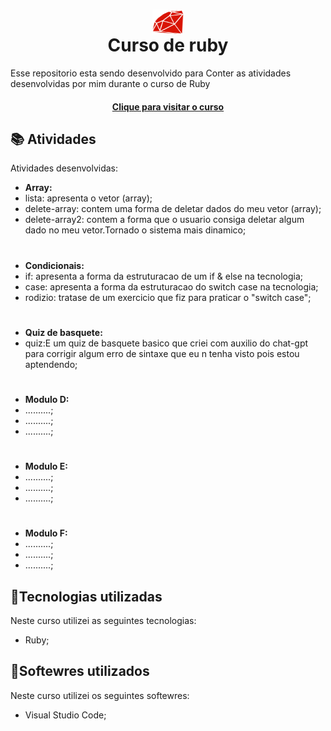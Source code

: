 <h1 align="center">
  <img align="center" alt="Ruby" height="40" width="50" src="https://raw.githubusercontent.com/devicons/devicon/master/icons/ruby/ruby-plain.svg">
  <br>
    Curso de ruby
</h1>

Esse repositorio esta sendo desenvolvido para Conter as atividades desenvolvidas por mim durante o curso de Ruby


<h4 align="center">
 <a href="#" id="btn">Clique para visitar o curso</a>
</h4>

## 📚 Atividades

Atividades desenvolvidas:

- **Array:**
- lista: apresenta o vetor (array);
- delete-array: contem uma forma de deletar dados do meu vetor (array);
- delete-array2: contem a forma que o usuario consiga deletar algum dado no meu vetor.Tornado o sistema mais dinamico;
#
- **Condicionais:**
- if: apresenta a forma da estruturacao de um if & else na tecnologia;
- case: apresenta a forma da estruturacao  do switch case na tecnologia;
- rodizio: tratase de um exercicio que fiz para praticar o "switch case";
#
- **Quiz de basquete:** 
- quiz:E um quiz de basquete basico que criei com auxilio do chat-gpt para corrigir algum erro de sintaxe que eu n tenha visto pois estou aptendendo;
#
- **Modulo D:**
- ..........;
- ..........;
- ..........;
#
- **Modulo E:** 
- ..........;
- ..........;
- ..........;
#
- **Modulo F:** 
- ..........;
- ..........;
- ..........;

## 📂Tecnologias utilizadas

Neste curso utilizei as seguintes tecnologias:

- Ruby;

## 📂Softewres utilizados

Neste curso utilizei os seguintes softewres:

- Visual Studio Code;



